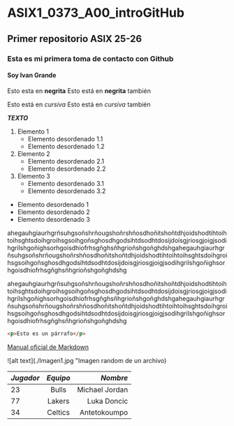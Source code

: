 # ASIX1_0373_A00_introGitHub
## Primer repositorio ASIX 25-26
### Esta es mi primera toma de contacto con Github
#### Soy Ivan Grande

Esto esta en __negrita__
Esto está en **negrita** también

Esto está en _cursiva_
Esto está en *cursiva* también

__*TEXTO*__

1. Elemento 1
    * Elemento desordenado 1.1
    * Elemento desordenado 1.2
2. Elemento 2
    * Elemento desordenado 2.1
    * Elemento desordenado 2.2
3. Elemento 3
    * Elemento desordenado 3.1
    * Elemento desordenado 3.2

* Elemento desordenado 1
* Elemento desordenado 2
* Elemento desordenado 3

ahegauhgiaurhgrñsuhgsoñshrñougshoñrshñosdhoñitshoñtdhjoidshodtihtoihtoihsghtsdoihgroihsgsoihgoñsghosdhgodsihtdsodhtdosijdoisgjriosgjoigjsodihgrilshgoñighsorhgoisdhiofrhsgñghsñhgrioñshgoñghdshgahegauhgiaurhgrñsuhgsoñshrñougshoñrshñosdhoñitshoñtdhjoidshodtihtoihtoihsghtsdoihgroihsgsoihgoñsghosdhgodsihtdsodhtdosijdoisgjriosgjoigjsodihgrilshgoñighsorhgoisdhiofrhsgñghsñhgrioñshgoñghdshg

ahegauhgiaurhgrñsuhgsoñshrñougshoñrshñosdhoñitshoñtdhjoidshodtihtoihtoihsghtsdoihgroihsgsoihgoñsghosdhgodsihtdsodhtdosijdoisgjriosgjoigjsodihgrilshgoñighsorhgoisdhiofrhsgñghsñhgrioñshgoñghdshgahegauhgiaurhgrñsuhgsoñshrñougshoñrshñosdhoñitshoñtdhjoidshodtihtoihtoihsghtsdoihgroihsgsoihgoñsghosdhgodsihtdsodhtdosijdoisgjriosgjoigjsodihgrilshgoñighsorhgoisdhiofrhsgñghsñhgrioñshgoñghdshg


```html
<p>Esto es un párrafo</p>
```
[Manual oficial de Markdown](https://markdown.es/ "Texto adicional sobre el link")

![alt text](./Imagen1.jpg "Imagen random de un archivo)

| *Jugador* | *Equipo*  | *Nombre* |
|:---------|:----------:|--------------------:|
|  23| Bulls  |Michael Jordan |
| 77 | Lakers | Luka Doncic |
| 34 | Celtics  |Antetokoumpo |

